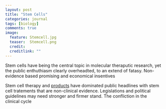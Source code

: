 ```yaml
---
layout: post
title: "Stem Cells"
categories: journal 
tags: [biology]
comments: true
image:  
  feature: Stemcell.jpg
  teaser:  Stemcell.png
  credit:
  creditlink: ""
---
```


Stem cells have being the central topic in molecular theraputic research, yet the public enthuthiasm clearly overheadted, to an extend of fatasy. Non-evidence based promising and economical insentives 

Stem cell therapy and [products](https://www.google.com.au/search?q=stemcell&source=univ&tbm=shop&tbo=u&sa=X&ved=0ahUKEwiwm5nDpojVAhXHgLwKHdAZCGwQsxgIKQ&biw=1393&bih=803) have dominated public headlines with stem cell tratements that are non-clinical evidence. Legislations and political guidelines may need stronger and firmer stand. The confliction in the clinical cycle 


